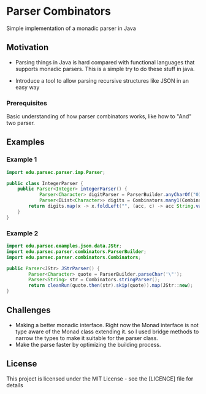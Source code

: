 # Parser Combinators

Simple implementation of a monadic parser in Java

## Motivation

- Parsing things in Java is hard compared with functional languages that supports monadic parsers.
This is a simple try to do these stuff in java.

- Introduce a tool to allow parsing recursive structures like JSON in an easy way

### Prerequisites

Basic understanding of how parser combinators works, like how to "And" two parser.

## Examples
### Example 1
```java
import edu.parsec.parser.imp.Parser;

public class IntegerParser {
	public Parser<Integer> integerParser() {
			Parser<Character> digitParser = ParserBuilder.anyCharOf("0123456789");
			Parser<IList<Character>> digits = Combinators.many1(Combinators.digitParser());
		return digits.map(x -> x.foldLeft("", (acc, c) -> acc String.valueOf(c))).map(Integer::parseInt);
	}
}
```
### Example 2
```java
import edu.parsec.examples.json.data.JStr;
import edu.parsec.parser.combinators.ParserBuilder;
import edu.parsec.parser.combinators.Combinators;

public Parser<JStr> JStrParser() {
		Parser<Character> quote = ParserBuilder.parseChar('\"');
		Parser<String> str = Combinators.stringParser();
		return cleanRun(quote.then(str).skip(quote)).map(JStr::new);
}
```

## Challenges
- Making a better monadic interface. Right now the Monad interface is not type aware of the Monad class extending it. so I used bridge methods to narrow the types to make it suitable for the parser class.
- Make the parse faster by optimizing the building process.

## License

This project is licensed under the MIT License - see the [LICENCE] file for details


